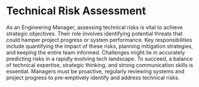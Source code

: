 # Technical Risk Assessment

As an Engineering Manager, assessing technical risks is vital to achieve strategic objectives. Their role involves identifying potential threats that could hamper project progress or system performance. Key responsibilities include quantifying the impact of these risks, planning mitigation strategies, and keeping the entire team informed. Challenges might lie in accurately predicting risks in a rapidly evolving tech landscape. To succeed, a balance of technical expertise, strategic thinking, and strong communication skills is essential. Managers must be proactive, regularly reviewing systems and project progress to pre-emptively identify and address technical risks.